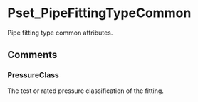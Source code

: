 # Pset_PipeFittingTypeCommon

Pipe fitting type common attributes.
<!-- end of short definition -->



## Comments

### PressureClass

The test or rated pressure classification of the fitting.

